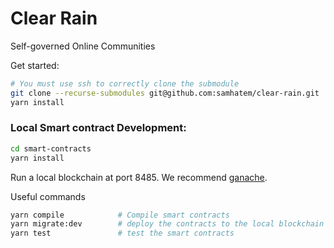 # Clear Rain
Self-governed Online Communities

Get started:
```bash
# You must use ssh to correctly clone the submodule
git clone --recurse-submodules git@github.com:samhatem/clear-rain.git
yarn install
```

### Local Smart contract Development:
```bash
cd smart-contracts
yarn install
```

Run a local blockchain at port 8485. We recommend [ganache](https://www.trufflesuite.com/ganache).

Useful commands
```bash
yarn compile            # Compile smart contracts
yarn migrate:dev        # deploy the contracts to the local blockchain
yarn test               # test the smart contracts
```
